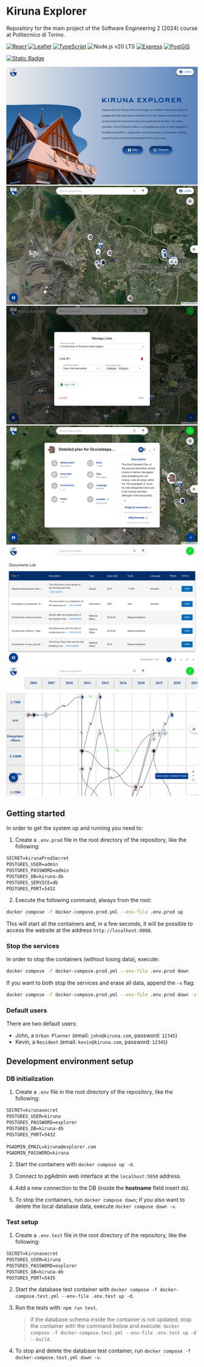 # Kiruna Explorer

Repository for the main project of the Software Engineering 2 (2024) course at Politecnico di Torino.

[![React](https://img.shields.io/badge/React-18.3.1-61DAFB?style=flat&logo=react&logoColor=white)](https://reactjs.org/)
[![Leaflet](https://img.shields.io/badge/Leaflet-v1.9.4-199900?style=flat&logo=leaflet&logoColor=white)](https://leafletjs.com/)
[![TypeScript](https://img.shields.io/badge/TypeScript-5.6.2-blue?style=flat&logo=typescript&logoColor=white)](https://www.typescriptlang.org/)
![Node.js v20 LTS](https://img.shields.io/badge/Node.js-v20%20LTS-brightgreen?style=flat&logo=node.js&logoColor=white)
[![Express](https://img.shields.io/badge/Express-4.19.2-000000?style=flat&logo=express&logoColor=white)](https://expressjs.com/)
[![PostGIS](https://img.shields.io/badge/PostGIS-17--3.5-008000?style=flat&logo=postgresql&logoColor=white)](https://postgis.net/)

[![Static Badge](https://img.shields.io/badge/View_on_DockerHub-white?style=for-the-badge&logo=docker&logoSize=auto)](<[https://hub.docker.com/](https://hub.docker.com/repository/docker/fpalazz/se2-24-14-kiruna-explorer/general)>)

<img src="Screenshots/homepage.png" alt="screen_homepage" style="zoom:50%;" />

<img src="Screenshots/map.png" alt="screen_map" style="zoom: 50%;" />

<img src="Screenshots/links.png" alt="screen_links" style="zoom:50%;" />

<img src="Screenshots/card.png" alt="screen_card" style="zoom:50%;" />

<img src="Screenshots/list.png" alt="screen_doc_list" style="zoom:50%;" />

<img src="Screenshots/diagram.png" alt="screen_diagram" style="zoom:50%;" />

## Getting started

In order to get the system up and running you need to:

1. Create a `.env.prod` file in the root directory of the repository, like the following:

```
SECRET=kirunaProdSecret
POSTGRES_USER=admin
POSTGRES_PASSWORD=admin
POSTGRES_DB=kiruna-db
POSTGRES_SERVICE=db
POSTGRES_PORT=5432
```

2. Execute the following command, always from the root:

```bash
docker compose -f docker-compose.prod.yml --env-file .env.prod up
```

This will start all the containers and, in a few seconds, it will be possible to access the website at the address `http://localhost:8080`.

### Stop the services

In order to stop the containers (without losing data), execute:

```bash
docker compose -f docker-compose.prod.yml --env-file .env.prod down
```

If you want to both stop the services and erase all data, append the `-v` flag:

```bash
docker compose -f docker-compose.prod.yml --env-file .env.prod down -v
```

### Default users

There are two default users:

- John, a `Urban Planner` (email: `john@kiruna.com`, password: `12345`)
- Kevin, a `Resident` (email: `kevin@kiruna.com`, password: `12345`)

## Development environment setup

### DB initialization

1. Create a `.env` file in the root directory of the repository, like the following:

```
SECRET=kirunasecret
POSTGRES_USER=kiruna
POSTGRES_PASSWORD=explorer
POSTGRES_DB=kiruna-db
POSTGRES_PORT=5432

PGADMIN_EMAIL=kiruna@explorer.com
PGADMIN_PASSWORD=kiruna
```

2. Start the containers with `docker compose up -d`.

3. Connect to pgAdmin web interface at the `localhost:5050` address.

4. Add a new connection to the DB (inside the **hostname** field insert `db`).
5. To stop the containers, run `docker compose down`; if you also want to delete the local database data, execute `docker compose down -v`.

### Test setup

1. Create a `.env.test` file in the root directory of the repository, like the following:

```
SECRET=kirunasecret
POSTGRES_USER=kiruna
POSTGRES_PASSWORD=explorer
POSTGRES_DB=kiruna-db
POSTGRES_PORT=5435
```

2. Start the database test container with `docker compose -f docker-compose.test.yml --env-file .env.test up -d`.

3. Run the tests with: `npm run test`.

   > if the database schema inside the container is not updated, stop the container with the command below and execute: `docker compose -f docker-compose.test.yml --env-file .env.test up -d --build`.

4. To stop and delete the database test container, run `docker compose -f docker-compose.test.yml down -v`.
